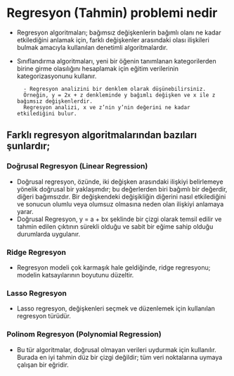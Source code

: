 # Regresyon (Tahmin) problemi nedir

* Regresyon algoritmaları; bağımsız değişkenlerin bağımlı olanı ne kadar etkilediğini anlamak için, farklı değişkenler arasındaki olası ilişkileri bulmak amacıyla kullanılan denetimli algoritmalardır.

* Sınıflandırma algoritmaları, yeni bir öğenin tanımlanan kategorilerden birine girme olasılığını hesaplamak için eğitim verilerinin kategorizasyonunu kullanır.

        - Regresyon analizini bir denklem olarak düşünebilirsiniz. 
        Örneğin, y = 2x + z denkleminde y bağımlı değişken ve x ile z bağımsız değişkenlerdir. 
        Regresyon analizi, x ve z’nin y’nin değerini ne kadar etkilediğini bulur.

## Farklı regresyon algoritmalarından bazıları şunlardır;

### Doğrusal Regresyon (Linear Regression)

  - Doğrusal regresyon, özünde, iki değişken arasındaki ilişkiyi belirlemeye yönelik doğrusal bir yaklaşımdır; bu değerlerden biri bağımlı bir değerdir, diğeri bağımsızdır. Bir değişkendeki değişikliğin diğerini nasıl etkilediğini ve sonucun olumlu veya olumsuz olmasına neden olan ilişkiyi anlamaya yarar.
  - Doğrusal Regresyon, y = a + bx şeklinde bir çizgi olarak temsil edilir ve tahmin edilen çıktının sürekli olduğu ve sabit bir eğime sahip olduğu durumlarda uygulanır.

### Ridge Regresyon
  - Regresyon modeli çok karmaşık hale geldiğinde, ridge regresyonu; modelin katsayılarının boyutunu düzeltir.

### Lasso Regresyon
  - Lasso regresyon, değişkenleri seçmek ve düzenlemek için kullanılan regresyon türüdür.
  
### Polinom Regresyon (Polynomial Regression)
  - Bu tür algoritmalar, doğrusal olmayan verileri uydurmak için kullanılır. Burada en iyi tahmin düz bir çizgi değildir; tüm veri noktalarına uymaya çalışan bir eğridir.
